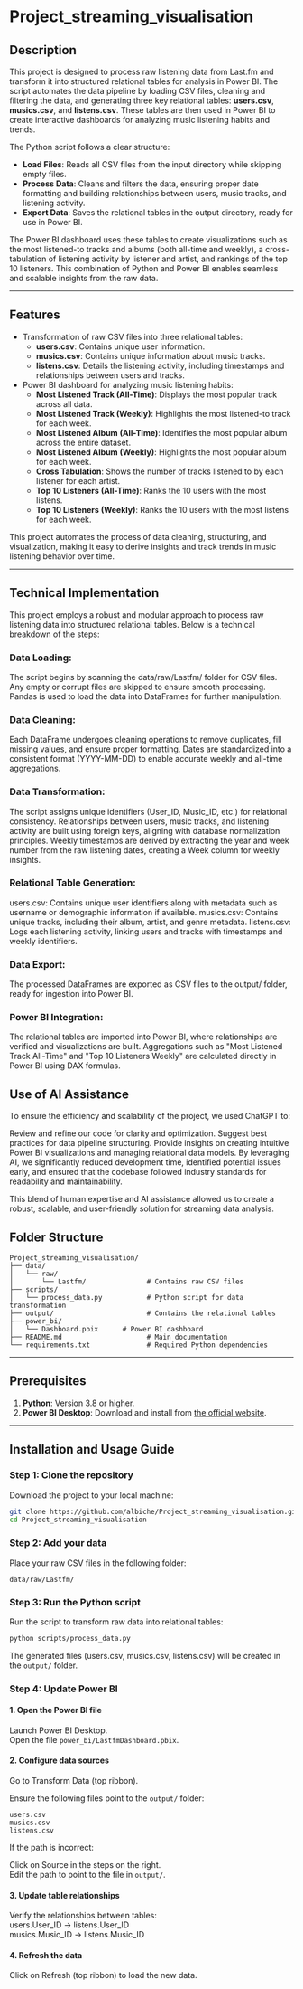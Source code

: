 # Project_streaming_visualisation

## Description

This project is designed to process raw listening data from Last.fm and transform it into structured relational tables for analysis in Power BI. The script automates the data pipeline by loading CSV files, cleaning and filtering the data, and generating three key relational tables: **users.csv**, **musics.csv**, and **listens.csv**. These tables are then used in Power BI to create interactive dashboards for analyzing music listening habits and trends. 

The Python script follows a clear structure:
- **Load Files**: Reads all CSV files from the input directory while skipping empty files.
- **Process Data**: Cleans and filters the data, ensuring proper date formatting and building relationships between users, music tracks, and listening activity.
- **Export Data**: Saves the relational tables in the output directory, ready for use in Power BI.

The Power BI dashboard uses these tables to create visualizations such as the most listened-to tracks and albums (both all-time and weekly), a cross-tabulation of listening activity by listener and artist, and rankings of the top 10 listeners. This combination of Python and Power BI enables seamless and scalable insights from the raw data.

---

## Features

- Transformation of raw CSV files into three relational tables:
  - **users.csv**: Contains unique user information.
  - **musics.csv**: Contains unique information about music tracks.
  - **listens.csv**: Details the listening activity, including timestamps and relationships between users and tracks.
- Power BI dashboard for analyzing music listening habits:
  - **Most Listened Track (All-Time)**: Displays the most popular track across all data.
  - **Most Listened Track (Weekly)**: Highlights the most listened-to track for each week.
  - **Most Listened Album (All-Time)**: Identifies the most popular album across the entire dataset.
  - **Most Listened Album (Weekly)**: Highlights the most popular album for each week.
  - **Cross Tabulation**: Shows the number of tracks listened to by each listener for each artist.
  - **Top 10 Listeners (All-Time)**: Ranks the 10 users with the most listens.
  - **Top 10 Listeners (Weekly)**: Ranks the 10 users with the most listens for each week.

This project automates the process of data cleaning, structuring, and visualization, making it easy to derive insights and track trends in music listening behavior over time.

---

## Technical Implementation
This project employs a robust and modular approach to process raw listening data into structured relational tables. Below is a technical breakdown of the steps:

### Data Loading:

The script begins by scanning the data/raw/Lastfm/ folder for CSV files. Any empty or corrupt files are skipped to ensure smooth processing.
Pandas is used to load the data into DataFrames for further manipulation.

### Data Cleaning:

Each DataFrame undergoes cleaning operations to remove duplicates, fill missing values, and ensure proper formatting.
Dates are standardized into a consistent format (YYYY-MM-DD) to enable accurate weekly and all-time aggregations.

### Data Transformation:

The script assigns unique identifiers (User_ID, Music_ID, etc.) for relational consistency.
Relationships between users, music tracks, and listening activity are built using foreign keys, aligning with database normalization principles.
Weekly timestamps are derived by extracting the year and week number from the raw listening dates, creating a Week column for weekly insights.

### Relational Table Generation:

users.csv: Contains unique user identifiers along with metadata such as username or demographic information if available.
musics.csv: Contains unique tracks, including their album, artist, and genre metadata.
listens.csv: Logs each listening activity, linking users and tracks with timestamps and weekly identifiers.

### Data Export:

The processed DataFrames are exported as CSV files to the output/ folder, ready for ingestion into Power BI.

### Power BI Integration:

The relational tables are imported into Power BI, where relationships are verified and visualizations are built.
Aggregations such as "Most Listened Track All-Time" and "Top 10 Listeners Weekly" are calculated directly in Power BI using DAX formulas.

## Use of AI Assistance

To ensure the efficiency and scalability of the project, we used ChatGPT to:

Review and refine our code for clarity and optimization.
Suggest best practices for data pipeline structuring.
Provide insights on creating intuitive Power BI visualizations and managing relational data models.
By leveraging AI, we significantly reduced development time, identified potential issues early, and ensured that the codebase followed industry standards for readability and maintainability.

This blend of human expertise and AI assistance allowed us to create a robust, scalable, and user-friendly solution for streaming data analysis.

## Folder Structure

```plaintext
Project_streaming_visualisation/
├── data/
│   └── raw/
│       └── Lastfm/               # Contains raw CSV files
├── scripts/
│   └── process_data.py           # Python script for data transformation
├── output/                       # Contains the relational tables
├── power_bi/
│   └── Dashboard.pbix      # Power BI dashboard
├── README.md                     # Main documentation
└── requirements.txt              # Required Python dependencies
```

---

## Prerequisites

1. **Python**: Version 3.8 or higher.
2. **Power BI Desktop**: Download and install from [the official website](https://powerbi.microsoft.com/desktop/).

---

## Installation and Usage Guide

### Step 1: Clone the repository

Download the project to your local machine:

```bash
git clone https://github.com/albiche/Project_streaming_visualisation.git
cd Project_streaming_visualisation
```

### Step 2: Add your data
Place your raw CSV files in the following folder:

```plaintext
data/raw/Lastfm/
```

### Step 3: Run the Python script
Run the script to transform raw data into relational tables:

```bash
python scripts/process_data.py
```

The generated files (users.csv, musics.csv, listens.csv) will be created in the `output/` folder.

### Step 4: Update Power BI
#### 1. Open the Power BI file
Launch Power BI Desktop.  
Open the file `power_bi/LastfmDashboard.pbix`.

#### 2. Configure data sources

Go to Transform Data (top ribbon).  

Ensure the following files point to the `output/` folder:

```plaintext
users.csv
musics.csv
listens.csv
```
If the path is incorrect:  

Click on Source in the steps on the right.  
Edit the path to point to the file in `output/`.  

#### 3. Update table relationships
Verify the relationships between tables:  
users.User_ID → listens.User_ID  
musics.Music_ID → listens.Music_ID  

#### 4. Refresh the data
Click on Refresh (top ribbon) to load the new data.
